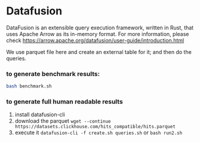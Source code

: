 # Datafusion

DataFusion is an extensible query execution framework, written in Rust, that uses Apache Arrow as its in-memory format. For more information, please check <https://arrow.apache.org/datafusion/user-guide/introduction.html>

We use parquet file here and create an external table for it; and then do the queries.



### to generate benchmark results:

```bash
bash benchmark.sh
```



### to generate full human readable results 

1. install datafusion-cli
2. download the parquet ```wget --continue https://datasets.clickhouse.com/hits_compatible/hits.parquet```
3. execute it ```datafusion-cli -f create.sh queries.sh``` or ```bash run2.sh```
